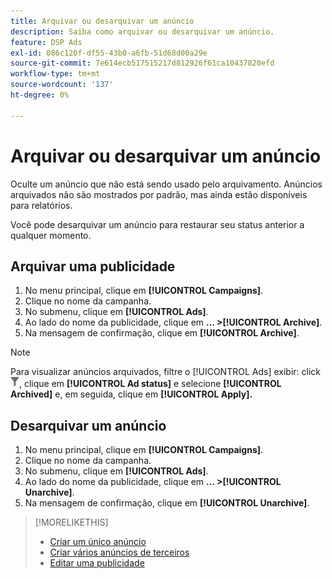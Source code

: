 ```yaml
---
title: Arquivar ou desarquivar um anúncio
description: Saiba como arquivar ou desarquivar um anúncio.
feature: DSP Ads
exl-id: 086c120f-df55-43b0-a6fb-51d68d00a29e
source-git-commit: 7e614ecb517515217d812926f61ca10437820efd
workflow-type: tm+mt
source-wordcount: '137'
ht-degree: 0%

---
```


# Arquivar ou desarquivar um anúncio

Oculte um anúncio que não está sendo usado pelo arquivamento. Anúncios arquivados não são mostrados por padrão, mas ainda estão disponíveis para relatórios.

Você pode desarquivar um anúncio para restaurar seu status anterior a qualquer momento.

## Arquivar uma publicidade

1. No menu principal, clique em **[!UICONTROL Campaigns]**.
1. Clique no nome da campanha.
1. No submenu, clique em **[!UICONTROL Ads]**.
1. Ao lado do nome da publicidade, clique em  **... >[!UICONTROL Archive]**.
1. Na mensagem de confirmação, clique em **[!UICONTROL Archive]**.

>[!NOTE]
>
>Para visualizar anúncios arquivados, filtre o [!UICONTROL Ads] exibir: click ![[!UICONTROL Filter] botão](/help/dsp/assets/filter.png), clique em **[!UICONTROL Ad status]** e selecione **[!UICONTROL Archived]** e, em seguida, clique em **[!UICONTROL Apply].**

## Desarquivar um anúncio

1. No menu principal, clique em **[!UICONTROL Campaigns]**.
1. Clique no nome da campanha.
1. No submenu, clique em **[!UICONTROL Ads]**.
1. Ao lado do nome da publicidade, clique em  **... >[!UICONTROL Unarchive]**.
1. Na mensagem de confirmação, clique em **[!UICONTROL Unarchive]**.

>[!MORELIKETHIS]
>
>* [Criar um único anúncio](ad-create.md)
>* [Criar vários anúncios de terceiros](ad-create-multiple.md)
>* [Editar uma publicidade](ad-edit.md)


